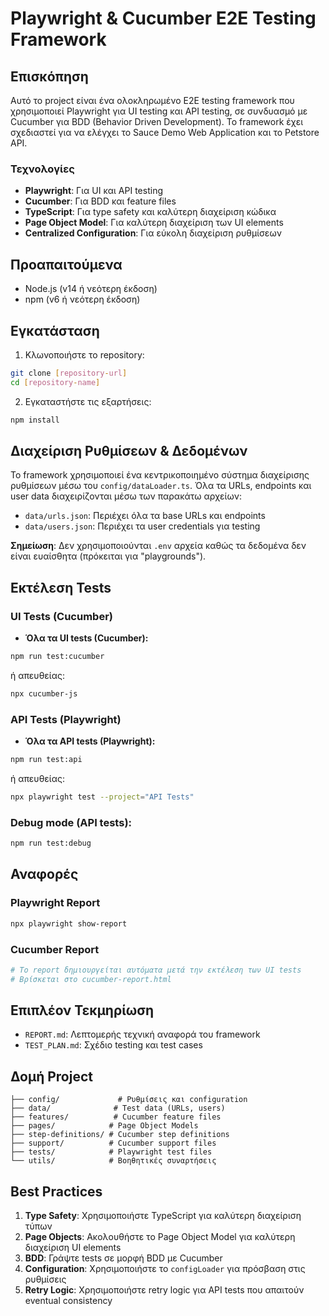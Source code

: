 # Playwright & Cucumber E2E Testing Framework

## Επισκόπηση
Αυτό το project είναι ένα ολοκληρωμένο E2E testing framework που χρησιμοποιεί Playwright για UI testing και API testing, σε συνδυασμό με Cucumber για BDD (Behavior Driven Development). Το framework έχει σχεδιαστεί για να ελέγχει το Sauce Demo Web Application και το Petstore API.

### Τεχνολογίες
- **Playwright**: Για UI και API testing
- **Cucumber**: Για BDD και feature files
- **TypeScript**: Για type safety και καλύτερη διαχείριση κώδικα
- **Page Object Model**: Για καλύτερη διαχείριση των UI elements
- **Centralized Configuration**: Για εύκολη διαχείριση ρυθμίσεων

## Προαπαιτούμενα
- Node.js (v14 ή νεότερη έκδοση)
- npm (v6 ή νεότερη έκδοση)

## Εγκατάσταση

1. Κλωνοποιήστε το repository:
```bash
git clone [repository-url]
cd [repository-name]
```

2. Εγκαταστήστε τις εξαρτήσεις:
```bash
npm install
```

## Διαχείριση Ρυθμίσεων & Δεδομένων

Το framework χρησιμοποιεί ένα κεντρικοποιημένο σύστημα διαχείρισης ρυθμίσεων μέσω του `config/dataLoader.ts`. Όλα τα URLs, endpoints και user data διαχειρίζονται μέσω των παρακάτω αρχείων:

- `data/urls.json`: Περιέχει όλα τα base URLs και endpoints
- `data/users.json`: Περιέχει τα user credentials για testing

**Σημείωση**: Δεν χρησιμοποιούνται `.env` αρχεία καθώς τα δεδομένα δεν είναι ευαίσθητα (πρόκειται για "playgrounds").

## Εκτέλεση Tests

### UI Tests (Cucumber)

- **Όλα τα UI tests (Cucumber):**
```bash
npm run test:cucumber
```
ή απευθείας:
```bash
npx cucumber-js
```

### API Tests (Playwright)

- **Όλα τα API tests (Playwright):**
```bash
npm run test:api
```
ή απευθείας:
```bash
npx playwright test --project="API Tests"
```

### Debug mode (API tests):
```bash
npm run test:debug
```

## Αναφορές

### Playwright Report
```bash
npx playwright show-report
```

### Cucumber Report
```bash
# Το report δημιουργείται αυτόματα μετά την εκτέλεση των UI tests
# Βρίσκεται στο cucumber-report.html
```

## Επιπλέον Τεκμηρίωση

- `REPORT.md`: Λεπτομερής τεχνική αναφορά του framework
- `TEST_PLAN.md`: Σχέδιο testing και test cases

## Δομή Project

```
├── config/             # Ρυθμίσεις και configuration
├── data/              # Test data (URLs, users)
├── features/          # Cucumber feature files
├── pages/            # Page Object Models
├── step-definitions/ # Cucumber step definitions
├── support/          # Cucumber support files
├── tests/            # Playwright test files
└── utils/            # Βοηθητικές συναρτήσεις
```

## Best Practices

1. **Type Safety**: Χρησιμοποιήστε TypeScript για καλύτερη διαχείριση τύπων
2. **Page Objects**: Ακολουθήστε το Page Object Model για καλύτερη διαχείριση UI elements
3. **BDD**: Γράψτε tests σε μορφή BDD με Cucumber
4. **Configuration**: Χρησιμοποιήστε το `configLoader` για πρόσβαση στις ρυθμίσεις
5. **Retry Logic**: Χρησιμοποιήστε retry logic για API tests που απαιτούν eventual consistency 